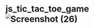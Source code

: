 # js_tic_tac_toe_game![Screenshot (26)](https://user-images.githubusercontent.com/102684748/180778359-21cad8f8-13e6-4562-8965-3e82be6b1338.png)
